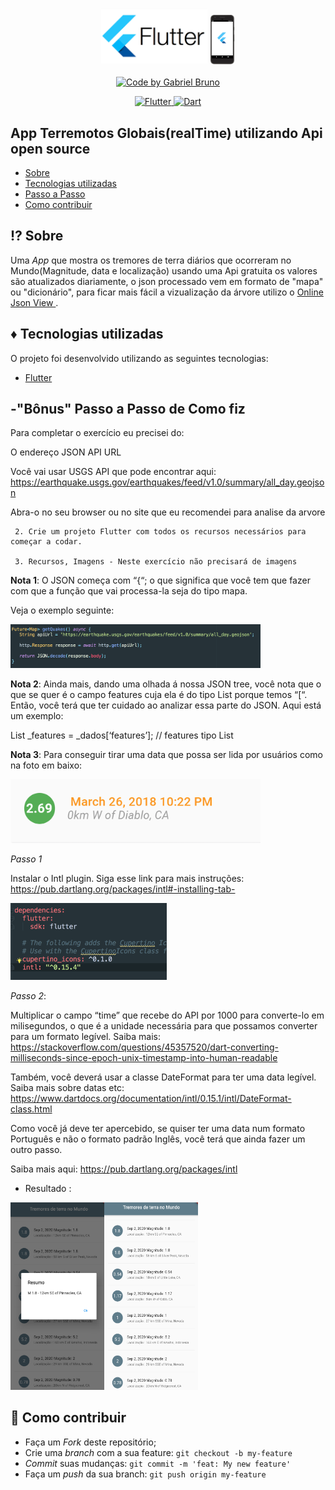 <h3 align="center">
    <img alt="Logo" title="#logo" width="170px" src="./assets/flutter-logo.png">
    <img alt="Logo" title="#logo" width="40px" src="./assets/launch-screen.png">
</h3>


  </a>
   <a href="https://github.com/gabrielbcsilva">
   <div align="center"> <img alt="Code by Gabriel Bruno" src="https://img.shields.io/badge/code%20by-Gabriel%20Bruno-blue"></div>
  </a>
</p>

<p align="center">
  <a href="https://flutter.dev/docs">
    <img alt="Flutter" src="https://img.shields.io/badge/-Flutter-blue">
  </a>
 
  <a href="https://dart.dev/guides">
    <img alt="Dart" src="https://img.shields.io/badge/-Dart-lightgrey">
  </a>
</p>

## App Terremotos Globais(realTime) utilizando Api open source

- [Sobre](#sobre)
- [Tecnologias utilizadas](#tecnologias-utilizadas)
- [Passo a Passo](#passo-a-passo)
- [Como contribuir](#como-contribuir)

<a id="sobre"></a>

## :interrobang: Sobre

Uma _App_ que mostra os tremores de terra diários que ocorreram no Mundo(Magnitude, data e localização) usando uma Api gratuita os valores são atualizados diariamente, o json processado vem em formato de "mapa" ou "dicionário", para ficar mais fácil a vizualização da árvore utilizo o <a href="http://jsonviewer.stack.hu">Online Json View </a>.

<a id="tecnologias-utilizadas"></a>

## :diamonds: Tecnologias utilizadas

O projeto foi desenvolvido utilizando as seguintes tecnologias:

- [Flutter](https://flutter.dev/docs)




<a id="passo-a-passo"></a>

## -"Bônus" Passo a Passo de Como fiz
Para completar o exercício eu precisei do:

O endereço JSON API URL

Você vai usar USGS API que pode encontrar aqui: https://earthquake.usgs.gov/earthquakes/feed/v1.0/summary/all_day.geojson

Abra-o no seu browser ou no site que eu recomendei para analise da arvore

     2. Crie um projeto Flutter com todos os recursos necessários para começar a codar.

     3. Recursos, Imagens - Neste exercício não precisará de imagens

     

**Nota 1**: O JSON começa com  “{“;  o que significa que você tem que fazer com que a função que vai processa-la seja do tipo mapa.

Veja o exemplo seguinte:

<img alt="json" width="400px" src="./assets/future-json-map.png">

**Nota 2**: Ainda mais, dando uma olhada á nossa  JSON tree, você nota que o que se quer é o campo features cuja ela é do tipo List porque temos  “[“.  Então, você terá que ter cuidado ao analizar essa parte do JSON.  Aqui está um exemplo:

 List _features = _dados[‘features’]; // features  tipo List

 
**Nota 3**: Para conseguir tirar uma data que possa ser lida por usuários como na foto em baixo:

<img alt="date" width="400px" src="./assets/date-app.png">

_Passo 1_

Instalar o Intl plugin. Siga esse link para mais instruções: https://pub.dartlang.org/packages/intl#-installing-tab-

<img alt="dependencies" width="250px" src="./assets/dependencies.png">

_Passo 2_:

Multiplicar o campo “time” que recebe do API por 1000 para converte-lo em milisegundos, o que é a unidade necessária para que possamos converter para um formato legível.  Saiba mais: https://stackoverflow.com/questions/45357520/dart-converting-milliseconds-since-epoch-unix-timestamp-into-human-readable

Também, você deverá usar a classe DateFormat para ter uma data legível.   Saiba mais sobre datas etc: https://www.dartdocs.org/documentation/intl/0.15.1/intl/DateFormat-class.html

Como você já deve ter apercebido, se quiser ter uma data num formato Português e não o formato padrão Inglês, você terá que ainda fazer um outro passo.

Saiba mais aqui: https://pub.dartlang.org/packages/intl

- Resultado : 

<img alt="dependencies" width="150px" height = "300px" src="./assets/Screenshot_1.png"><img alt="dependencies" width="150px" height = "300px"  src="./assets/Screenshot_2.png">




<a id="como-contribuir"></a>

## :dart: Como contribuir

- Faça um _Fork_ deste repositório;
- Crie uma _branch_ com a sua feature: `git checkout -b my-feature`
- _Commit_ suas mudanças: `git commit -m 'feat: My new feature'`
- Faça um _push_ da sua branch: `git push origin my-feature`